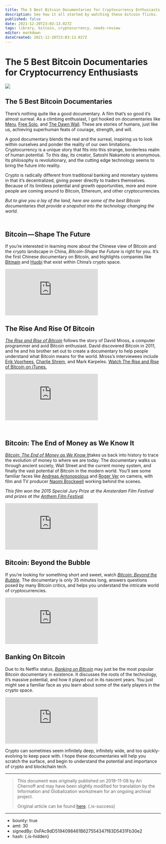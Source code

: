 ```yaml
---
title: The 5 Best Bitcoin Documentaries for Cryptocurrency Enthusiasts
description: See how it all started by watching these bitcoin flicks. 
published: false
date: 2021-12-20T23:03:13.027Z
tags: library, bitcoin, cryptocurrency, needs-review
editor: markdown
dateCreated: 2021-12-20T23:03:13.027Z
---
```


# The 5 Best Bitcoin Documentaries for Cryptocurrency Enthusiasts

![](https://assets.website-files.com/5e9a09610b7dce71f87f7f17/5e9f1473cc454d4a91f96544_1_7m90B9OkmGi-fpvNJD-kvw.png)

## **The 5 Best Bitcoin Documentaries**

There’s nothing quite like a good documentary. A film that’s so good it’s almost surreal. As a climbing enthusiast, I got hooked on documentaries like [Meru](http://www.merufilm.com/), [Free Solo](https://www.nationalgeographic.com/films/free-solo/), and [The Dawn Wall](https://www.dawnwall-film.com/). These are stories of humans, just like us, achieving superhuman feats of courage, strength, and will.

A good documentary blends the real and the surreal, inspiring us to look within ourselves and ponder the reality of our own limitations. Cryptocurrency is a unique story that fits into this strange, borderless realm of human potential. To this day, its creator, Satoshi Nakamoto is anonymous. Its philosophy is revolutionary, and the cutting edge technology seems to bring the future into reality.

Crypto is radically different from traditional banking and monetary systems in that it’s decentralized, giving power directly to traders themselves. Because of its limitless potential and growth opportunities, more and more people are coming around to Bitcoin, Ethereum, and other cryptocurrencies.

*But to give you a lay of the land, here are some of the best Bitcoin documentaries that provide a snapshot into the technology changing the world.*

## **<br/>Bitcoin — Shape The Future**

If you’re interested in learning more about the Chinese view of Bitcoin and the crypto landscape in China, *Bitcoin-Shape the Future* is right for you. It’s the first Chinese documentary on Bitcoin, and highlights companies like [Bitmain](https://www.bitmain.com/) and [Huobi](https://www.hbg.com/) that exist within China’s crypto space.<br/> 

<iframe allowfullscreen="true" frameborder="0" scrolling="no" src="https://www.youtube.com/embed/MeRmVRFaTIY"></iframe>

## **The Rise And Rise Of Bitcoin**

[*The Rise and Rise of Bitcoin*](https://bitcoindoc.com/) follows the story of David Mross, a computer programmer and avid Bitcoin enthusiast. David discovered Bitcoin in 2011, and he and his brother set out to create a documentary to help people understand what Bitcoin means for the world. Mross’s interviewees include [Erik Voorhees](https://twitter.com/ErikVoorhees), [Charlie Shrem](https://twitter.com/CharlieShrem), and Mark Karpeles. [Watch ‎The Rise and Rise of Bitcoin on iTunes.](https://itunes.apple.com/us/movie/the-rise-and-rise-of-bitcoin/id907604787)<br/> 

<iframe allowfullscreen="true" frameborder="0" scrolling="no" src="https://www.youtube.com/embed/-H6QuIv8OSI"></iframe>

 [<br/>](https://itunes.apple.com/us/movie/the-rise-and-rise-of-bitcoin/id907604787)

## **Bitcoin: The End of Money as We Know It**

[*Bitcoin: The End of Money as We Know It*](http://theendofmoneyasweknowit.com/)takes us back into history to trace the evolution of money to where we are today. The documentary walks us through ancient society, Wall Street and the current money system, and finally the vast potential of Bitcoin in the modern world. You’ll see some familiar faces like [Andreas Antonopolous](https://twitter.com/aantonop) and [Roger Ver](https://twitter.com/rogerkver) on camera, with film and TV producer [Naomi Brockwell](https://twitter.com/naomibrockwell) working behind the scenes.

*This film won the 2015 Special Jury Prize at the Amsterdam Film Festival and prizes at the* [*Anthem Film Festival*](https://twitter.com/AnthemFilmFest)*.*

<iframe allowfullscreen="true" frameborder="0" scrolling="no" src="https://player.vimeo.com/video/126668685"></iframe>

## **Bitcoin: Beyond the Bubble**

If you’re looking for something short and sweet, watch [*Bitcoin: Beyond the Bubble*](https://topdocumentaryfilms.com/bitcoin-beyond-bubble/)*.* The documentary is only 35 minutes long, answers questions posed by many Bitcoin critics, and helps you understand the intricate world of cryptocurrencies.<br/> 

<iframe allowfullscreen="true" frameborder="0" scrolling="no" src="https://www.youtube.com/embed/LszOt51OjXU"></iframe>

## **Banking On Bitcoin**

Due to its Netflix status, [*Banking on Bitcoin*](https://www.netflix.com/title/80154500) may just be the most popular Bitcoin documentary in existence. It discusses the roots of the technology, it’s massive potential, and how it played out in its nascent years. You just might see a familiar face as you learn about some of the early players in the crypto space.<br/> 

<iframe allowfullscreen="true" frameborder="0" scrolling="no" src="https://player.vimeo.com/video/226777744"></iframe>

Crypto can sometimes seem infinitely deep, infinitely wide, and too quickly-evolving to keep pace with. I hope these documentaries will help you scratch the surface, and begin to understand the potential and importance of crypto and blockchain tech.<br/> 

---

> This document was originally published on 2019-11-08 by Ari Chernoff and may have been slightly modified for translation by the Information and Globalization workstream for an ongoing archival project.
>
> Original article can be found [here](https://shapeshift.com/library/the-5-best-bitcoin-documentaries).
{.is-success}

---

- bounty: true
- amt: 30
- signedBy: 0xFAc9dD5194098461B627554347f83D5431Fb30e2
- hash: 
{.is-hidden}